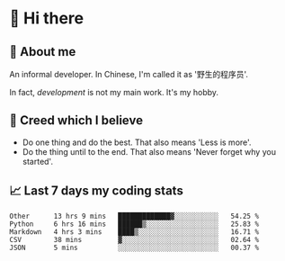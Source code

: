 # 👋 Hi there

## :speech_balloon: About me

An informal developer. In Chinese, I'm called it as '野生的程序员'.

In fact, _development_ is not my main work. It's my hobby.

## :see_no_evil: Creed which I believe

- Do one thing and do the best. That also means 'Less is more'.
- Do the thing until to the end. That also means 'Never forget why you started'.

## :chart_with_upwards_trend: Last 7 days my coding stats

<!--START_SECTION:waka-->
```text
Other      13 hrs 9 mins   █████████████▓░░░░░░░░░░░   54.25 % 
Python     6 hrs 16 mins   ██████▒░░░░░░░░░░░░░░░░░░   25.83 % 
Markdown   4 hrs 3 mins    ████▒░░░░░░░░░░░░░░░░░░░░   16.71 % 
CSV        38 mins         ▓░░░░░░░░░░░░░░░░░░░░░░░░   02.64 % 
JSON       5 mins          ░░░░░░░░░░░░░░░░░░░░░░░░░   00.37 % 
```
<!--END_SECTION:waka-->
